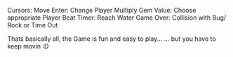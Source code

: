 Cursors: Move
Enter: Change Player
Multiply Gem Value: Choose appropriate Player
Beat Timer: Reach Water
Game Over: Collision with Bug/ Rock or Time Out

Thats basically all, the Game is fun and easy to play...
... but you have to keep movin :D

